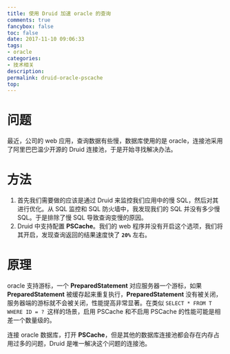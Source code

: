 ```yaml
---
title: 使用 Druid 加速 oracle 的查询
comments: true
fancybox: false
toc: false
date: 2017-11-10 09:06:33
tags:
- oracle
categories:
- 技术相关
description:
permalink: druid-oracle-pscache
top:
---
```

# 问题

最近，公司的 web 应用，查询数据有些慢，数据库使用的是 oracle，连接池采用了阿里巴巴温少开源的 Druid 连接池，于是开始寻找解决办法。

<!--more-->

# 方法

1. 首先我们需要做的应该是通过 Druid 来监控我们应用中的慢 SQL，然后对其进行优化。从 SQL 监控和 SQL 防火墙中，我发现我们的 SQL 并没有多少慢 SQL。于是排除了慢 SQL 导致查询变慢的原因。
2. Druid 中支持配置 **PSCache**。我们的 web 程序并没有开启这个选项，我们将其开启，发现查询返回的结果速度快了 **`20%`** 左右。

# 原理

oracle 支持游标，一个 **PreparedStatement** 对应服务器一个游标，如果 **PreparedStatement** 被缓存起来重复执行，**PreparedStatement** 没有被关闭，服务器端的游标就不会被关闭，性能提高非常显著。在类似 `SELECT * FROM T WHERE ID = ? `这样的场景，启用 PSCache 和不启用 PSCache 的性能可能是相差一个数量级的。

连接 oracle 数据库，打开 **PSCache**，但是其他的数据库连接池都会存在内存占用过多的问题，Druid 是唯一解决这个问题的连接池。